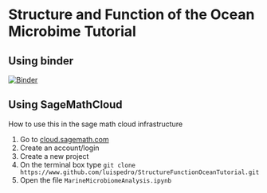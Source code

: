 # Structure and Function of the Ocean Microbime Tutorial

Using binder
------------

[![Binder](http://mybinder.org/badge.svg)](http://mybinder.org/repo/luispedro/StructureFunctionOceanTutorial)

Using SageMathCloud
-------------------

How to use this in the sage math cloud infrastructure

1. Go to [cloud.sagemath.com](https://cloud.sagemath.com)
2. Create an account/login
3. Create a new project
4. On the terminal box type
    `git clone https://www.github.com/luispedro/StructureFunctionOceanTutorial.git`
5. Open the file `MarineMicrobiomeAnalysis.ipynb`
